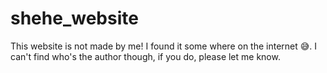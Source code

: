 # shehe_website

This website is not made by me! I found it some where on the internet 😅.
I can't find who's the author though, if you do, please let me know.